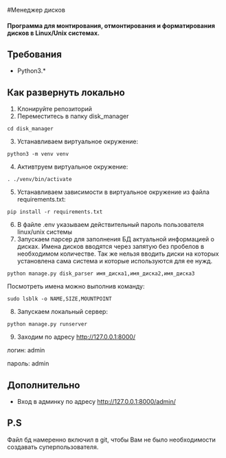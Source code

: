 #Менеджер дисков
#### Программа для монтирования, отмонтирования и форматирования дисков в Linux/Unix системах.

## Требования
- Python3.*

## Как развернуть локально
1. Клонируйте репозиторий
2. Переместитесь в папку disk_manager
```
cd disk_manager
```
3. Устанавливаем виртуальное окружение:
```
python3 -m venv venv
```
4. Активтруем виртуальное окружение:
```
. ./venv/bin/activate
```
5. Устанавливаем зависимости в виртуальное окружение из файла requirements.txt:
```
pip install -r requirements.txt
```
6. В файле .env указываем действительный пароль пользователя linux/unix системы
7. Запускаем парсер для заполнения БД актуальной информацией о дисках.
Имена дисков вводятся через запятую без пробелов в необходимом количестве. Так же нельзя вводить 
диски на которых установлена сама система и которые используются для ее нужд.
```
python manage.py disk_parser имя_диска1,имя_диска2,имя_диска3
```
Посмотреть имена можно выполнив команду:
```
sudo lsblk -o NAME,SIZE,MOUNTPOINT
```
8. Запускаем локальный сервер:
```
python manage.py runserver
```
9. Заходим по адресу http://127.0.0.1:8000/

логин: admin

пароль: admin
## Дополнительно
* Вход в админку по адресу
http://127.0.0.1:8000/admin/
## P.S
Файл бд намеренно включил в git, чтобы Вам не было необходимости создавать суперпользователя.